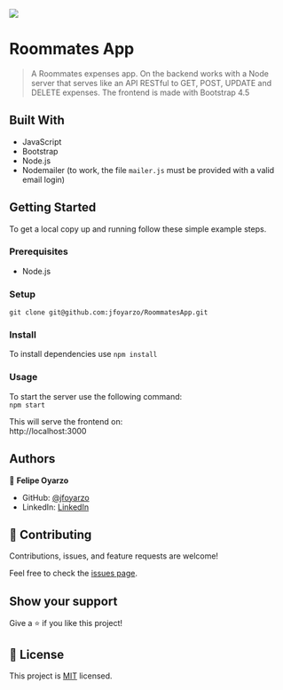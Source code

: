 ![](https://img.shields.io/badge/DesafioLATAM-important)

# Roommates App

> A Roommates expenses app. On the backend works with a Node server that serves like an API RESTful to GET, POST, UPDATE and DELETE expenses. The frontend is made with Bootstrap 4.5


## Built With

- JavaScript
- Bootstrap
- Node.js
- Nodemailer (to work, the file `mailer.js` must be provided with a valid email login)

## Getting Started


To get a local copy up and running follow these simple example steps.

### Prerequisites

- Node.js

### Setup

`git clone git@github.com:jfoyarzo/RoommatesApp.git`

### Install

To install dependencies use `npm install`

### Usage

To start the server use the following command: <br>
`npm start`<br>

This will serve the frontend on:<br>
http://localhost:3000 <br>

## Authors

👤 **Felipe Oyarzo**

- GitHub: [@jfoyarzo](https://github.com/jfoyarzo)
- LinkedIn: [LinkedIn](https://www.linkedin.com/in/jorge-felipe-oyarzo-contreras-647118247/)

## 🤝 Contributing

Contributions, issues, and feature requests are welcome!

Feel free to check the [issues page](https://github.com/jfoyarzo/RoommatesApp/issues).

## Show your support

Give a ⭐️ if you like this project!

## 📝 License

This project is [MIT](./LICENSE) licensed.